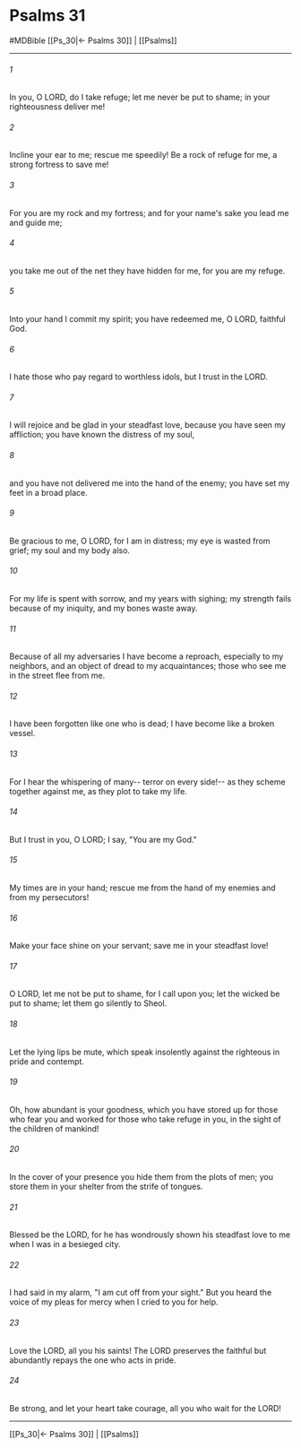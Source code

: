 # Psalms 31
#MDBible
[[Ps_30|← Psalms 30]] | [[Psalms]]

***

###### 1 

In you, O LORD, do I take refuge; let me never be put to shame; in your righteousness deliver me! 

###### 2 

Incline your ear to me; rescue me speedily! Be a rock of refuge for me, a strong fortress to save me! 

###### 3 

For you are my rock and my fortress; and for your name's sake you lead me and guide me; 

###### 4 

you take me out of the net they have hidden for me, for you are my refuge. 

###### 5 

Into your hand I commit my spirit; you have redeemed me, O LORD, faithful God. 

###### 6 

I hate those who pay regard to worthless idols, but I trust in the LORD. 

###### 7 

I will rejoice and be glad in your steadfast love, because you have seen my affliction; you have known the distress of my soul, 

###### 8 

and you have not delivered me into the hand of the enemy; you have set my feet in a broad place. 

###### 9 

Be gracious to me, O LORD, for I am in distress; my eye is wasted from grief; my soul and my body also. 

###### 10 

For my life is spent with sorrow, and my years with sighing; my strength fails because of my iniquity, and my bones waste away. 

###### 11 

Because of all my adversaries I have become a reproach, especially to my neighbors, and an object of dread to my acquaintances; those who see me in the street flee from me. 

###### 12 

I have been forgotten like one who is dead; I have become like a broken vessel. 

###### 13 

For I hear the whispering of many-- terror on every side!-- as they scheme together against me, as they plot to take my life. 

###### 14 

But I trust in you, O LORD; I say, "You are my God." 

###### 15 

My times are in your hand; rescue me from the hand of my enemies and from my persecutors! 

###### 16 

Make your face shine on your servant; save me in your steadfast love! 

###### 17 

O LORD, let me not be put to shame, for I call upon you; let the wicked be put to shame; let them go silently to Sheol. 

###### 18 

Let the lying lips be mute, which speak insolently against the righteous in pride and contempt. 

###### 19 

Oh, how abundant is your goodness, which you have stored up for those who fear you and worked for those who take refuge in you, in the sight of the children of mankind! 

###### 20 

In the cover of your presence you hide them from the plots of men; you store them in your shelter from the strife of tongues. 

###### 21 

Blessed be the LORD, for he has wondrously shown his steadfast love to me when I was in a besieged city. 

###### 22 

I had said in my alarm, "I am cut off from your sight." But you heard the voice of my pleas for mercy when I cried to you for help. 

###### 23 

Love the LORD, all you his saints! The LORD preserves the faithful but abundantly repays the one who acts in pride. 

###### 24 

Be strong, and let your heart take courage, all you who wait for the LORD! 

***

[[Ps_30|← Psalms 30]] | [[Psalms]]
